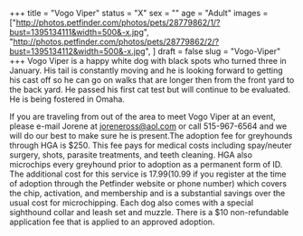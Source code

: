 +++
title = "Vogo Viper"
status = "X"
sex = ""
age = "Adult"
images = ["http://photos.petfinder.com/photos/pets/28779862/1/?bust=1395134111&width=500&-x.jpg",
"http://photos.petfinder.com/photos/pets/28779862/2/?bust=1395134112&width=500&-x.jpg",
]
draft = false
slug = "Vogo-Viper"
+++
Vogo Viper is a happy white dog with black spots who turned three in January. His tail is constantly moving and he is looking forward to getting his cast off so he can go on walks that are longer then from the front yard to the back yard. He passed his first cat test but will continue to be evaluated. He is being fostered in Omaha.

If you are traveling from out of the area to meet Vogo Viper at an event, please e-mail Jorene at joreneross@aol.com or call 515-967-6564 and we will do our best to make sure he is present.The adoption fee for greyhounds through HGA is $250. This fee pays for medical costs including spay/neuter surgery, shots, parasite treatments, and teeth cleaning. HGA also microchips every greyhound prior to adoption as a permanent form of ID. The additional cost for this service is $17.99 ($10.99 if you register at the time of adoption through the Petfinder website or phone number) which covers the chip, activation, and membership and is a substantial savings over the usual cost for microchipping. Each dog also comes with a special sighthound collar and leash set and muzzle. There is a $10 non-refundable application fee that is applied to an approved adoption.
